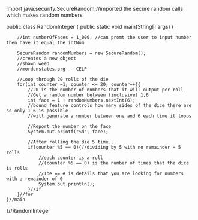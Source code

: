 import java.security.SecureRandom;//imported the secure random calls which makes random numbers

public class RandomInteger {
    public static void main(String[] args) {

        //int numberOfFaces = 1_000; //can promt the user to input number then have it equal the intNum

        SecureRandom randomNumbers = new SecureRandom();
        //creates a new object
        //shawn weed
        //mordenstates.org -- CELP

        //Loop through 20 rolls of the die
        for(int counter =1; counter <= 20; counter++){
            //20 is the number of numbers that it will output per roll
            //Get a random number between (inclusive) 1,6
            int face = 1 + randomNumbers.nextInt(6);
            //bound feature controls how many sides of the dice there are so only 1-6 is possible
            //will generate a number between one and 6 each time it loops

            //Report the number on the face
            System.out.printf("%d", face);

            //After rolling the die 5 time...
            if(counter %5 == 0){//dividing by 5 with no remainder = 5 rolls
                //each counter is a roll
                //(counter %5 == 0) is the number of times that the dice is rolls
                //The == # is details that you are looking for numbers with a remainder of 0
                System.out.println();
            }//if
        }//for
    }//main
}//RandomInteger
